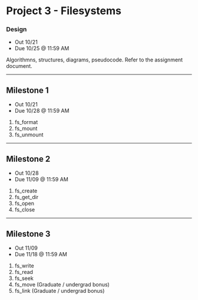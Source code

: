 # Project 3 - Filesystems

### Design
* Out 10/21
* Due 10/25 @ 11:59 AM

Algorithmns, structures, diagrams, pseudocode. Refer to the assignment document.
***
## Milestone 1
* Out 10/21
* Due 10/28 @ 11:59 AM

1. fs_format
2. fs_mount
3. fs_unmount

***
## Milestone 2
* Out 10/28
* Due 11/09 @ 11:59 AM

1. fs_create
2. fs_get_dir
3. fs_open
4. fs_close

***
## Milestone 3
* Out 11/09
* Due 11/18 @ 11:59 AM

1. fs_write
2. fs_read
3. fs_seek
4. fs_move (Graduate / undergrad bonus)
5. fs_link (Graduate / undergrad bonus)
